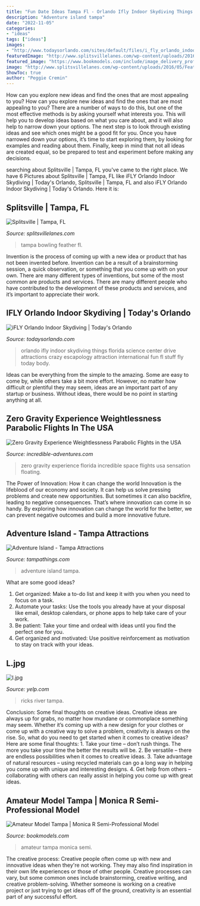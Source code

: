 ```yaml
---
title: "Fun Date Ideas Tampa Fl - Orlando Ifly Indoor Skydiving Things Florida Science Center Drive Attractions Crazy Escapology Attraction International Fun Fl Stuff Fly Today Body"
description: "Adventure island tampa"
date: "2022-11-05"
categories:
- "ideas"
tags: ["ideas"]
images:
- "http://www.todaysorlando.com/sites/default/files/i_fly_orlando_indoor_skydiving_things_to_do.jpg"
featuredImage: "http://www.splitsvillelanes.com/wp-content/uploads/2016/05/Feather-Bowling-2.jpg"
featured_image: "https://www.bookmodels.com/include/image_delivery_profile_lg.php?id=123299_LG_08.jpg"
image: "http://www.splitsvillelanes.com/wp-content/uploads/2016/05/Feather-Bowling-2.jpg"
ShowToc: true
author: "Peggie Cremin"
---
```



How can you explore new ideas and find the ones that are most appealing to you?
How can you explore new ideas and find the ones that are most appealing to you? There are a number of ways to do this, but one of the most effective methods is by asking yourself what interests you. This will help you to develop ideas based on what you care about, and it will also help to narrow down your options. The next step is to look through existing ideas and see which ones might be a good fit for you. Once you have narrowed down your options, it’s time to start exploring them, by looking for examples and reading about them. Finally, keep in mind that not all ideas are created equal, so be prepared to test and experiment before making any decisions.

	

		
searching about Splitsville | Tampa, FL you've came to the right place. We have 6 Pictures about Splitsville | Tampa, FL like iFLY Orlando Indoor Skydiving | Today&#039;s Orlando, Splitsville | Tampa, FL and also iFLY Orlando Indoor Skydiving | Today&#039;s Orlando. Here it is:
		
    
## Splitsville | Tampa, FL

<img loading=lazy src="http://www.splitsvillelanes.com/wp-content/uploads/2016/05/Feather-Bowling-2.jpg" onerror="this.onerror=null;this.src='https://tse3.mm.bing.net/th?id=OIP.K2QFzZAmAKxUlkQUnf2YjAHaDm&amp;pid=15.1';" alt="Splitsville | Tampa, FL">

_Source: splitsvillelanes.com_

>tampa bowling feather fl. 

	

Invention is the process of coming up with a new idea or product that has not been invented before. Invention can be a result of a brainstorming session, a quick observation, or something that you come up with on your own. There are many different types of inventions, but some of the most common are products and services. There are many different people who have contributed to the development of these products and services, and it’s important to appreciate their work.

    
## IFLY Orlando Indoor Skydiving | Today&#039;s Orlando

<img loading=lazy src="http://www.todaysorlando.com/sites/default/files/i_fly_orlando_indoor_skydiving_things_to_do.jpg" onerror="this.onerror=null;this.src='https://tse3.mm.bing.net/th?id=OIP.P9htoHN26qZwsOv24jSZbQHaE7&amp;pid=15.1';" alt="iFLY Orlando Indoor Skydiving | Today&#039;s Orlando">

_Source: todaysorlando.com_

>orlando ifly indoor skydiving things florida science center drive attractions crazy escapology attraction international fun fl stuff fly today body. 

	

Ideas can be everything from the simple to the amazing. Some are easy to come by, while others take a bit more effort. However, no matter how difficult or plentiful they may seem, ideas are an important part of any startup or business. Without ideas, there would be no point in starting anything at all.

    
## Zero Gravity Experience Weightlessness Parabolic Flights In The USA

<img loading=lazy src="https://www.incredible-adventures.com/zero-gravity/florida/zero-gravity-tampa-550.jpg" onerror="this.onerror=null;this.src='https://tse4.mm.bing.net/th?id=OIP.8wmEq-hU3SW-e0aljInl4wHaEK&amp;pid=15.1';" alt="Zero Gravity Experience Weightlessness Parabolic Flights in the USA">

_Source: incredible-adventures.com_

>zero gravity experience florida incredible space flights usa sensation floating. 

	

The Power of Innovation: How it can change the world
Innovation is the lifeblood of our economy and society. It can help us solve pressing problems and create new opportunities. But sometimes it can also backfire, leading to negative consequences. That’s where innovation can come in so handy. By exploring how innovation can change the world for the better, we can prevent negative outcomes and build a more innovative future.

    
## Adventure Island - Tampa Attractions

<img loading=lazy src="https://www.tampathings.com/wp-content/uploads/adventure-island-03.jpg" onerror="this.onerror=null;this.src='https://tse2.mm.bing.net/th?id=OIP.w_qS4KxbRtko9AQLWmeWBAHaEK&amp;pid=15.1';" alt="Adventure Island - Tampa Attractions">

_Source: tampathings.com_

>adventure island tampa. 

	

What are some good ideas?
1. Get organized: Make a to-do list and keep it with you when you need to focus on a task.
2. Automate your tasks: Use the tools you already have at your disposal like email, desktop calendars, or phone apps to help take care of your work.
3. Be patient: Take your time and ordeal with ideas until you find the perfect one for you.
4. Get organized and motivated: Use positive reinforcement as motivation to stay on track with your ideas.

    
## L.jpg

<img loading=lazy src="http://s3-media3.ak.yelpcdn.com/bphoto/cuVx1MnljGABWlxDD-0t_A/l.jpg" onerror="this.onerror=null;this.src='https://tse1.mm.bing.net/th?id=OIP.IeXlK2mkTSripeyoDBUBmwHaFj&amp;pid=15.1';" alt="l.jpg">

_Source: yelp.com_

>ricks river tampa. 

	

Conclusion: Some final thoughts on creative ideas.
Creative ideas are always up for grabs, no matter how mundane or commonplace something may seem. Whether it’s coming up with a new design for your clothes or come up with a creative way to solve a problem, creativity is always on the rise. So, what do you need to get started when it comes to creative ideas? Here are some final thoughts: 1. Take your time – don’t rush things. The more you take your time the better the results will be. 2. Be versatile – there are endless possibilities when it comes to creative ideas. 3. Take advantage of natural resources – using recycled materials can go a long way in helping you come up with unique and interesting designs. 4. Get help from others – collaborating with others can really assist in helping you come up with great ideas. 
    
## Amateur Model Tampa | Monica R Semi-Professional Model

<img loading=lazy src="https://www.bookmodels.com/include/image_delivery_profile_lg.php?id=123299_LG_08.jpg" onerror="this.onerror=null;this.src='https://tse1.mm.bing.net/th?id=OIP.UxK9W8EXTlerIAPaoENDRAHaFj&amp;pid=15.1';" alt="Amateur Model Tampa | Monica R Semi-Professional Model">

_Source: bookmodels.com_

>amateur tampa monica semi. 

	

The creative process:
Creative people often come up with new and innovative ideas when they're not working. They may also find inspiration in their own life experiences or those of other people. Creative processes can vary, but some common ones include brainstorming, creative writing, and creative problem-solving. Whether someone is working on a creative project or just trying to get ideas off of the ground, creativity is an essential part of any successful effort.


